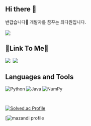 ## Hi there 👋
반갑습니다👋 개발자를 꿈꾸는 최다원입니다.<br><br>
![](https://gh-hits.nomadcoders.workers.dev/view?username=dawon&cache)

## 🚀Link To Me🚀

<a href="https://dawon-choi.tistory.com/"><img src="https://img.shields.io/badge/Velog-20C997?style=flat-square&logo=Velog&logoColor=white"/></a>&nbsp;
<a href="https://www.instagram.com/_dawon_98/>" target="_blank"><img src="https://img.shields.io/badge/Instagram-E4405F?style=flat-square&logo=Instagram&logoColor=white&link=https://www.instagram.com/_dawon_98"/></a>&nbsp;
<br>

## Languages and Tools

![Python](https://img.shields.io/badge/Python-3776AB?style=flat-square&logo=python&logoColor=white)
![Java](https://img.shields.io/badge/Java-0000EE?style=flat-square&logo=javascript&logoColor=white)
![NumPy](https://img.shields.io/badge/NumPy-013243?style=flat-square&logo=numpy&logoColor=white)

<br>

[![Solved.ac Profile](http://mazassumnida.wtf/api/generate_badge?boj=ekdnjs00)](https://solved.ac/ekdnjs00)

[![mazandi profile](http://mazandi.herokuapp.com/api?ekdnjs00=ekdnjs00&theme=warm)
